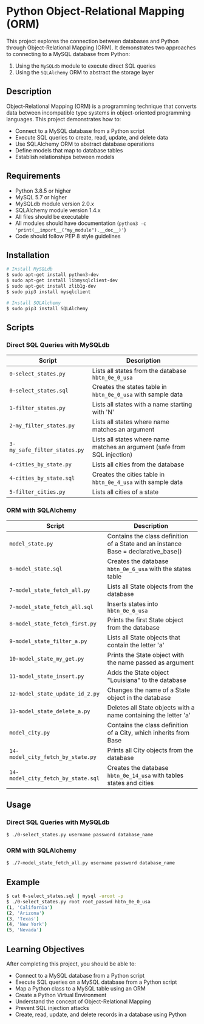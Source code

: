 # Python Object-Relational Mapping (ORM)

This project explores the connection between databases and Python through Object-Relational Mapping (ORM). It demonstrates two approaches to connecting to a MySQL database from Python:

1. Using the `MySQLdb` module to execute direct SQL queries
2. Using the `SQLAlchemy` ORM to abstract the storage layer

## Description

Object-Relational Mapping (ORM) is a programming technique that converts data between incompatible type systems in object-oriented programming languages. This project demonstrates how to:

- Connect to a MySQL database from a Python script
- Execute SQL queries to create, read, update, and delete data
- Use SQLAlchemy ORM to abstract database operations
- Define models that map to database tables
- Establish relationships between models

## Requirements

- Python 3.8.5 or higher
- MySQL 5.7 or higher
- MySQLdb module version 2.0.x
- SQLAlchemy module version 1.4.x
- All files should be executable
- All modules should have documentation (`python3 -c 'print(__import__("my_module").__doc__)'`)
- Code should follow PEP 8 style guidelines

## Installation

```bash
# Install MySQLdb
$ sudo apt-get install python3-dev
$ sudo apt-get install libmysqlclient-dev
$ sudo apt-get install zlib1g-dev
$ sudo pip3 install mysqlclient

# Install SQLAlchemy
$ sudo pip3 install SQLAlchemy
```

## Scripts

### Direct SQL Queries with MySQLdb

| Script | Description |
|--------|-------------|
| `0-select_states.py` | Lists all states from the database `hbtn_0e_0_usa` |
| `0-select_states.sql` | Creates the states table in `hbtn_0e_0_usa` with sample data |
| `1-filter_states.py` | Lists all states with a name starting with 'N' |
| `2-my_filter_states.py` | Lists all states where name matches an argument |
| `3-my_safe_filter_states.py` | Lists all states where name matches an argument (safe from SQL injection) |
| `4-cities_by_state.py` | Lists all cities from the database |
| `4-cities_by_state.sql` | Creates the cities table in `hbtn_0e_4_usa` with sample data |
| `5-filter_cities.py` | Lists all cities of a state |

### ORM with SQLAlchemy

| Script | Description |
|--------|-------------|
| `model_state.py` | Contains the class definition of a State and an instance Base = declarative_base() |
| `6-model_state.sql` | Creates the database `hbtn_0e_6_usa` with the states table |
| `7-model_state_fetch_all.py` | Lists all State objects from the database |
| `7-model_state_fetch_all.sql` | Inserts states into `hbtn_0e_6_usa` |
| `8-model_state_fetch_first.py` | Prints the first State object from the database |
| `9-model_state_filter_a.py` | Lists all State objects that contain the letter 'a' |
| `10-model_state_my_get.py` | Prints the State object with the name passed as argument |
| `11-model_state_insert.py` | Adds the State object "Louisiana" to the database |
| `12-model_state_update_id_2.py` | Changes the name of a State object in the database |
| `13-model_state_delete_a.py` | Deletes all State objects with a name containing the letter 'a' |
| `model_city.py` | Contains the class definition of a City, which inherits from Base |
| `14-model_city_fetch_by_state.py` | Prints all City objects from the database |
| `14-model_city_fetch_by_state.sql` | Creates the database `hbtn_0e_14_usa` with tables states and cities |

## Usage

### Direct SQL Queries with MySQLdb

```bash
$ ./0-select_states.py username password database_name
```

### ORM with SQLAlchemy

```bash
$ ./7-model_state_fetch_all.py username password database_name
```

## Example

```bash
$ cat 0-select_states.sql | mysql -uroot -p
$ ./0-select_states.py root root_passwd hbtn_0e_0_usa
(1, 'California')
(2, 'Arizona')
(3, 'Texas')
(4, 'New York')
(5, 'Nevada')
```

## Learning Objectives

After completing this project, you should be able to:

- Connect to a MySQL database from a Python script
- Execute SQL queries on a MySQL database from a Python script
- Map a Python class to a MySQL table using an ORM
- Create a Python Virtual Environment
- Understand the concept of Object-Relational Mapping
- Prevent SQL injection attacks
- Create, read, update, and delete records in a database using Python
